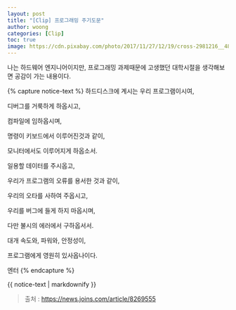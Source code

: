 ```yaml
---
layout: post
title: "[Clip] 프로그래밍 주기도문"
author: woong
categories: [Clip]
toc: true
image: https://cdn.pixabay.com/photo/2017/11/27/12/19/cross-2981216__480.jpg
---
```


나는 하드웨어 엔지니어이지만, 프로그래밍 과제때문에 고생했던 대학시절을 생각해보면 공감이 가는 내용이다.

{% capture notice-text %}
하드디스크에 계시는 우리 프로그램이시여, 

디버그를 거룩하게 하옵시고, 

컴파일에 임하옵시며, 

명령이 키보드에서 이루어진것과 같이, 

모니터에서도 이루어지게 하옵소서. 

일용할 데이터를 주시옵고, 

우리가 프로그램의 오류를 용서한 것과 같이, 

우리의 오타를 사하여 주옵시고, 

우리를 버그에 들게 하지 마옵시며, 

다만 불시의 에러에서 구하옵서서. 

대개 속도와, 파워와, 안정성이, 

프로그램에게 영원히 있사옵나이다. 

엔터
{% endcapture %}

<div class="notice--info">
  {{ notice-text | markdownify }} 
</div>

>출처 : https://news.joins.com/article/8269555
